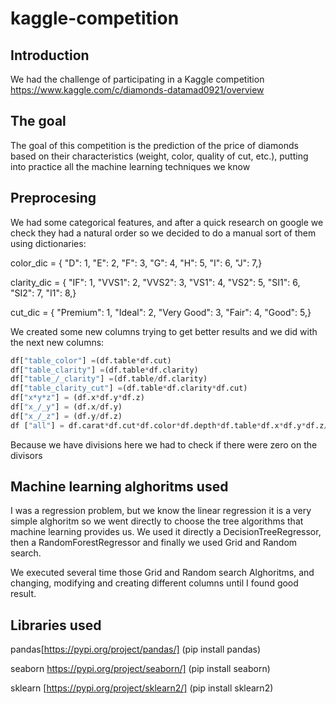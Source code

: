 # kaggle-competition

## Introduction

We had the challenge of participating in a Kaggle competition https://www.kaggle.com/c/diamonds-datamad0921/overview

## The goal 

The goal of this competition is the prediction of the price of diamonds based on their characteristics 
(weight, color, quality of cut, etc.), putting into practice all the machine learning techniques we know

## Preprocesing
We had some categorical features, and after a quick research on google we check they had a natural order so we decided
to do a manual sort of them using dictionaries:  

color_dic = {
    "D": 1,
    "E": 2,
    "F": 3,
    "G": 4,
    "H": 5,
    "I": 6,
    "J": 7,}  
    
clarity_dic = {
    "IF":   1,
    "VVS1": 2,
    "VVS2": 3,
    "VS1":  4,
    "VS2":  5,
    "SI1":  6,
    "SI2":  7,
    "I1":   8,}  

cut_dic = {
    "Premium":   1,
    "Ideal": 2,
    "Very Good": 3,
    "Fair":  4,
    "Good":  5,}

We created some new columns trying to get better results and we did with the next new columns:
```python df["clar_color"] =(df.clarity*df.color)
df["table_color"] =(df.table*df.cut)
df["table_clarity"] =(df.table*df.clarity)
df["table_/_clarity"] =(df.table/df.clarity)
df["table_clarity_cut"] =(df.table*df.clarity*df.cut)
df["x*y*z"] = (df.x*df.y*df.z)
df["x_/_y"] = (df.x/df.y)
df["x_/_z"] = (df.y/df.z)
df ["all"] = df.carat*df.cut*df.color*df.depth*df.table*df.x*df.y*df.z/7
```

Because we have divisions here we had to check if there were zero on the divisors

## Machine learning alghoritms used

I was a regression problem, but we know the linear regression it is a very simple alghoritm so we went directly 
to choose the tree algorithms that machine learning provides us.
We used it directly a DecisionTreeRegressor, then a RandomForestRegressor and finally we used Grid and Random search.

We executed several time those Grid and Random search Alghoritms, and changing, modifying and creating different columns 
until I found good result.

## Libraries used
pandas[https://pypi.org/project/pandas/] (pip install pandas)  

seaborn https://pypi.org/project/seaborn/]   (pip install seaborn)  

sklearn [https://pypi.org/project/sklearn2/] (pip install sklearn2)  





